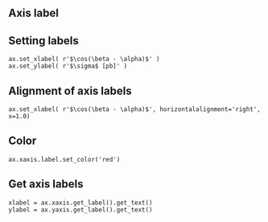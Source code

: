 ## Axis label

## Setting labels

~~~~
ax.set_xlabel( r'$\cos(\beta - \alpha)$' )
ax.set_ylabel( r'$\sigma$ [pb]' )
~~~~

## Alignment of axis labels

~~~~
ax.set_xlabel( r'$\cos(\beta - \alpha)$', horizontalalignment='right', x=1.0)
~~~~

## Color

~~~~
ax.xaxis.label.set_color('red')
~~~~


## Get axis labels

~~~~
xlabel = ax.xaxis.get_label().get_text()
ylabel = ax.yaxis.get_label().get_text()
~~~~
